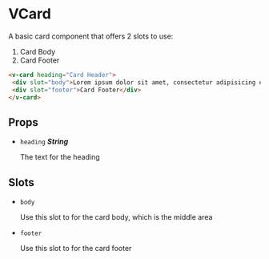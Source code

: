 
# VCard
A basic card component that offers 2 slots to use:
1. Card Body
2. Card Footer

```html
<v-card heading="Card Header">
 <div slot="body">Lorem ipsum dolor sit amet, consectetur adipisicing elit. Odit eius corrupti a sint recusandae neque dolorum distinctio cupiditate. Unde non, odit praesentium odio, voluptate laboriosam eos quod vero ipsa nemo.</div>
 <div slot="footer">Card Footer</div>
</v-card>
```

## Props


- `heading` ***String***

  The text for the heading


## Slots
- `body`

  Use this slot to for the card body, which is the middle area      

- `footer`

  Use this slot to for the card footer      





